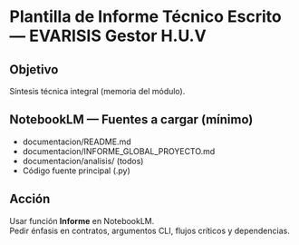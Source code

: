 # Plantilla de Informe Técnico Escrito — EVARISIS Gestor H.U.V

## Objetivo
Síntesis técnica integral (memoria del módulo).

## NotebookLM — Fuentes a cargar (mínimo)
- documentacion/README.md
- documentacion/INFORME_GLOBAL_PROYECTO.md
- documentacion/analisis/ (todos)
- Código fuente principal (.py)

## Acción
Usar función **Informe** en NotebookLM.  
Pedir énfasis en contratos, argumentos CLI, flujos críticos y dependencias.